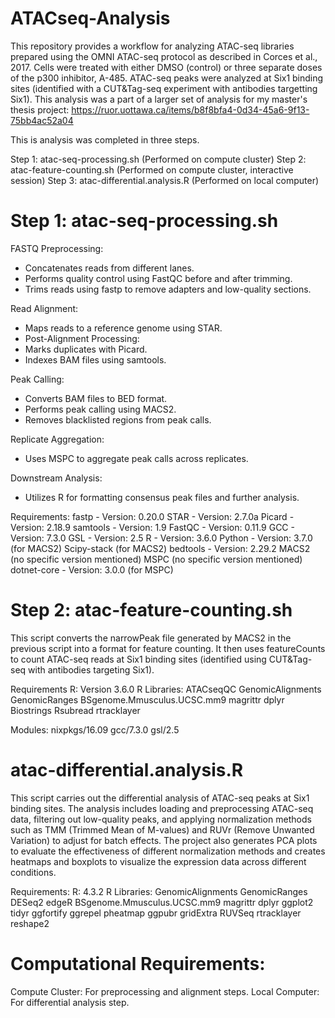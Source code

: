 # ATACseq-Analysis
This repository provides a workflow for analyzing ATAC-seq libraries prepared using the OMNI ATAC-seq protocol as described in Corces et al., 2017. 
Cells were treated with either DMSO (control) or three separate doses of the p300 inhibitor, A-485. ATAC-seq peaks were analyzed at Six1 binding sites (identified with a CUT&Tag-seq experiment with antibodies targetting Six1). 
This analysis was a part of a larger set of analysis for my master's thesis project: https://ruor.uottawa.ca/items/b8f8bfa4-0d34-45a6-9f13-75bb4ac52a04

This is analysis was completed in three steps.

Step 1: atac-seq-processing.sh (Performed on compute cluster)
Step 2: atac-feature-counting.sh (Performed on compute cluster, interactive session)
Step 3: atac-differential.analysis.R (Performed on local computer)

# Step 1: atac-seq-processing.sh

FASTQ Preprocessing:
- Concatenates reads from different lanes.
- Performs quality control using FastQC before and after trimming.
- Trims reads using fastp to remove adapters and low-quality sections.

Read Alignment:
- Maps reads to a reference genome using STAR.
- Post-Alignment Processing:
- Marks duplicates with Picard.
- Indexes BAM files using samtools.

Peak Calling:
- Converts BAM files to BED format.
- Performs peak calling using MACS2.
- Removes blacklisted regions from peak calls.

Replicate Aggregation:
- Uses MSPC to aggregate peak calls across replicates.

Downstream Analysis:
- Utilizes R for formatting consensus peak files and further analysis.

Requirements:
fastp - Version: 0.20.0
STAR - Version: 2.7.0a
Picard - Version: 2.18.9
samtools - Version: 1.9
FastQC - Version: 0.11.9
GCC - Version: 7.3.0
GSL - Version: 2.5
R - Version: 3.6.0
Python - Version: 3.7.0 (for MACS2)
Scipy-stack (for MACS2)
bedtools - Version: 2.29.2
MACS2 (no specific version mentioned)
MSPC (no specific version mentioned)
dotnet-core - Version: 3.0.0 (for MSPC)

# Step 2: atac-feature-counting.sh
This script converts the narrowPeak file generated by MACS2 in the previous script into a format for feature counting. It then uses featureCounts to count ATAC-seq reads at Six1 binding sites (identified using CUT&Tag-seq with antibodies targeting Six1).

Requirements
R: Version 3.6.0 
R Libraries:
ATACseqQC
GenomicAlignments
GenomicRanges
BSgenome.Mmusculus.UCSC.mm9
magrittr
dplyr
Biostrings
Rsubread
rtracklayer

Modules:
nixpkgs/16.09
gcc/7.3.0
gsl/2.5

# atac-differential.analysis.R 
This script carries out the differential analysis of ATAC-seq peaks at Six1 binding sites. The analysis includes loading and preprocessing ATAC-seq data, filtering out low-quality peaks, and applying normalization methods such as TMM (Trimmed Mean of M-values) and RUVr (Remove Unwanted Variation) to adjust for batch effects. The project also generates PCA plots to evaluate the effectiveness of different normalization methods and creates heatmaps and boxplots to visualize the expression data across different conditions.

Requirements:
R: 4.3.2
R Libraries:
GenomicAlignments
GenomicRanges
DESeq2
edgeR
BSgenome.Mmusculus.UCSC.mm9
magrittr
dplyr
ggplot2
tidyr
ggfortify
ggrepel
pheatmap
ggpubr
gridExtra
RUVSeq
rtracklayer
reshape2

# Computational Requirements:
Compute Cluster: For preprocessing and alignment steps.
Local Computer: For differential analysis step.
